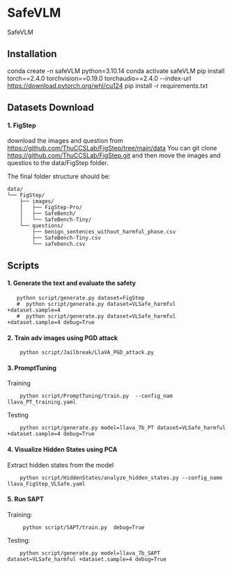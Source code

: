 # SafeVLM
SafeVLM

## Installation
conda create -n safeVLM python=3.10.14
conda activate safeVLM
pip install torch==2.4.0 torchvision==0.19.0 torchaudio==2.4.0 --index-url https://download.pytorch.org/whl/cu124
pip install -r requirements.txt

## Datasets Download
#### 1. FigStep
download the images and question from https://github.com/ThuCCSLab/FigStep/tree/main/data 
You can git clone https://github.com/ThuCCSLab/FigStep.git and then move the images and questios to the data/FigStep folder.

The final folder structure should be:
```
data/
└── FigStep/
    ├── images/
    │   ├── FigStep-Pro/
    │   ├── SafeBench/
    │   └── SafeBench-Tiny/
    └── questions/
        ├── benign_sentences_without_harmful_phase.csv
        ├── SafeBench-Tiny.csv
        └── safebench.csv
```


## Scripts
#### 1. Generate the text and evaluate the safety
```
   python script/generate.py dataset=FigStep
   #  python script/generate.py dataset=VLSafe_harmful +dataset.sample=4
   #  python script/generate.py dataset=VLSafe_harmful +dataset.sample=4 debug=True
```

#### 2. Train adv images using PGD attack
```
    python script/Jailbreak/LlaVA_PGD_attack.py
```

#### 3. PromptTuning
Training
```
    python script/PromptTuning/train.py  --config_nam  llava_PT_training.yaml
```
Testing
```
    python script/generate.py model=llava_7b_PT dataset=VLSafe_harmful +dataset.sample=4 debug=True
```

#### 4. Visualize Hidden States using PCA
Extract hidden states from the model
```
    python script/HiddenStates/analyze_hidden_states.py --config_name llava_FigStep_VLSafe.yaml 
```

#### 5. Run SAPT
Training:
```
     python script/SAPT/train.py  debug=True
```
Testing:
```
    python script/generate.py model=llava_7b_SAPT dataset=VLSafe_harmful +dataset.sample=4 debug=True
```

